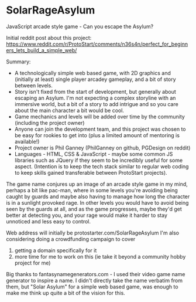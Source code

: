 # SolarRageAsylum
JavaScript arcade style game - Can you escape the Asylum?

Initial reddit post about this project:
https://www.reddit.com/r/ProtoStart/comments/n36s4n/perfect_for_beginners_lets_build_a_simple_web/


Summary:
- A technologically simple web based game, with 2D graphics and (initially at least) single player arcadey gameplay, and a bit of story between levels.
- Story isn't fixed from the start of development, but generally about escaping an Asylum. I'm not expecting a complex storyline with an immersive world, but a bit of a story to add intrigue and so you care about the main character a bit would be cool.
- Game mechanics and levels will be added over time by the community (including the project owner)
- Anyone can join the development team, and this project was chosen to be easy for rookies to get into (plus a limited amount of mentoring is available!)
- Project owner is Phil Ganney (PhilGanney on github, PGDesign on reddit)
- Languages - HTML, CSS & JavaScript - maybe some common JS libraries such as JQuery if they seem to be incredibly useful for some aspect. (Intention is to keep the tech stack similar to regular web coding to keep skills gained transferable between ProtoStart projects).

The game name conjures up an image of an arcade style game in my mind, perhaps a bit like pac-man, where in some levels you're avoiding being caught by guards and maybe also having to manage how long the character is in a sunlight provoked rage. In other levels you would have to avoid being seen by the guards at all, and as the game progresses, maybe they'd get better at detecting you, and your rage would make it harder to stay unnoticed and less easy to control.

Web address will initially be protostarter.com/SolarRageAsylum
I'm also considering doing a crowdfunding campaign to cover 
1) getting a domain specifically for it
2) more time for me to work on this (ie take it beyond a community hobby project for me)

Big thanks to fantasynamegenerators.com - I used their video game name generator to inspire a name. I didn't directly take the name verbatim from them, but "Solar Asylum" for a simple web based game, was enough to make me think up quite a bit of the vision for this.


